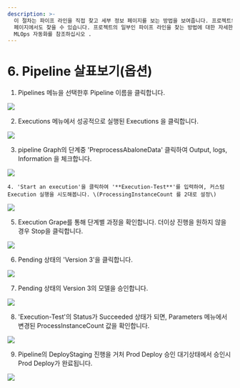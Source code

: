 ```yaml
---
description: >-
  이 절차는 파이프 라인을 직접 찾고 세부 정보 페이지를 보는 방법을 보여줍니다. 프로젝트의 일부인 파이프 라인은 프로젝트의 세부 정보
  페이지에서도 찾을 수 있습니다. 프로젝트의 일부인 파이프 라인을 찾는 방법에 대한 자세한 내용은 SageMaker 프로젝트를 사용하여
  MLOps 자동화를 참조하십시오 .
---
```


# 6. Pipeline 살표보기\(옵션\)

1. Pipelines 메뉴을 선택한후 Pipeline 이름을 클릭합니다.

![](.gitbook/assets/screen-shot-2021-04-01-at-8.44.49-pm.png)

   2. Executions 메뉴에서 성공적으로 실행된 Executions 을 클릭합니다. 

![](.gitbook/assets/screen-shot-2021-04-01-at-8.47.40-pm%20%281%29.png)

   3. pipeline Graph의 단계중 'PreprocessAbaloneData' 클릭하여 Output, logs, Information 을 체크합니다.

![](.gitbook/assets/screen-shot-2021-04-01-at-8.50.08-pm.png)

    4. 'Start an execution'을 클릭하여 '**Execution-Test**'를 입력하여, 커스텀 Execution 실행을 시도해봅니다. \(ProcessingInstanceCount 를 2대로 설정\)

![](.gitbook/assets/screen-shot-2021-04-01-at-9.02.33-pm.png)



  5. Execution Grape를 통해 단계별 과정을 확인합니다. 더이상 진행을 원하지 않을 경우 Stop을 클릭합니다.

![](.gitbook/assets/screen-shot-2021-04-01-at-9.10.35-pm.png)

  6. Pending 상태의 'Version 3'을 클릭합니다.

![](.gitbook/assets/screen-shot-2021-04-01-at-10.00.34-pm.png)

  7. Pending 상태의 Version 3의 모델을 승인합니다.

![](.gitbook/assets/screen-shot-2021-04-01-at-10.01.16-pm.png)

  8. 'Execution-Test'의 Status가 Succeeded 상태가 되면, Parameters 메뉴에서 변경된 ProcessInstanceCount 값을 확인합니다.

![](.gitbook/assets/screen-shot-2021-04-01-at-9.50.37-pm.png)

 9. Pipeline의 DeployStaging 진행을 거처 Prod Deploy 승인 대기상태에서 승인시 Prod Deploy가 완료됩니다.

![](.gitbook/assets/screen-shot-2021-04-01-at-8.07.03-pm.png)



